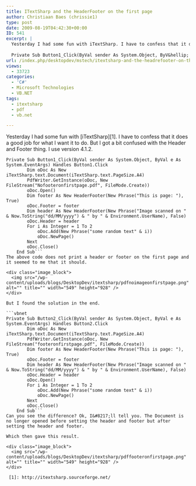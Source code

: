 ```yaml
---
title: ITextSharp and the HeaderFooter on the first page
author: Christiaan Baes (chrissie1)
type: post
date: 2009-08-19T04:42:30+00:00
ID: 541
excerpt: |
  Yesterday I had some fun with iTextSharp. I have to confess that it does a good job for what I want it to do. But I got a bit confused with the Header and Footer thing. I use version 4.1.2.
  
  Private Sub Button1_Click(ByVal sender As System.Object, ByV&hellip;
url: /index.php/desktopdev/mstech/itextsharp-and-the-headrefooter-on-the-f/
views:
  - 33723
categories:
  - 'C#'
  - Microsoft Technologies
  - VB.NET
tags:
  - itextsharp
  - pdf
  - vb.net

---
```

Yesterday I had some fun with [iTextSharp][1]. I have to confess that it does a good job for what I want it to do. But I got a bit confused with the Header and Footer thing. I use version 4.1.2.

```vbnet
Private Sub Button1_Click(ByVal sender As System.Object, ByVal e As System.EventArgs) Handles Button1.Click
        Dim oDoc As New iTextSharp.text.Document(iTextSharp.text.PageSize.A4)
        PdfWriter.GetInstance(oDoc, New FileStream("Nofooteronfirstpage.pdf", FileMode.Create))
        oDoc.Open()
        Dim footer As New HeaderFooter(New Phrase("This is page: "), True)
        oDoc.Footer = footer
        Dim header As New HeaderFooter(New Phrase("Image scanned on " & Now.ToString("dd/MM/yyyy") & " by " & Environment.UserName), False)
        oDoc.Header = header
        For i As Integer = 1 To 2
            oDoc.Add(New Phrase("some random text" & i))
            oDoc.NewPage()
        Next
        oDoc.Close()
    End Sub```
The above code does not print a header or footer on the first page and it seemed to me that it should.

<div class="image_block">
  <img src="/wp-content/uploads/blogs/DesktopDev/itextsharp/pdfnoimageonfirstpage.png" alt="" title="" width="549" height="928" />
</div>

But I found the solution in the end.

```vbnet
Private Sub Button2_Click(ByVal sender As System.Object, ByVal e As System.EventArgs) Handles Button2.Click
        Dim oDoc As New iTextSharp.text.Document(iTextSharp.text.PageSize.A4)
        PdfWriter.GetInstance(oDoc, New FileStream("footeronfirstpage.pdf", FileMode.Create))
        Dim footer As New HeaderFooter(New Phrase("This is page: "), True)
        oDoc.Footer = footer
        Dim header As New HeaderFooter(New Phrase("Image scanned on " & Now.ToString("dd/MM/yyyy") & " by " & Environment.UserName), False)
        oDoc.Header = header
        oDoc.Open()
        For i As Integer = 1 To 2
            oDoc.Add(New Phrase("some random text" & i))
            oDoc.NewPage()
        Next
        oDoc.Close()
    End Sub```
Can you see the difference? Ok, I&#8217;ll tell you. The Document is no longer opened before setting the header and footer but after setting the header and footer.

Which then gave this result.

<div class="image_block">
  <img src="/wp-content/uploads/blogs/DesktopDev/itextsharp/pdffooteronfirstpage.png" alt="" title="" width="549" height="928" />
</div>

 [1]: http://itextsharp.sourceforge.net/
